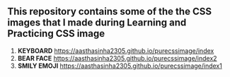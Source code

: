 ## This repository contains some of the the CSS images that  I made during Learning and Practicing CSS image
1. **KEYBOARD**
 https://aasthasinha2305.github.io/purecssimage/index
2. **BEAR FACE**
 https://aasthasinha2305.github.io/purecssimage/index2
3. **SMILY EMOJI**
 https://aasthasinha2305.github.io/purecssimage/index1
